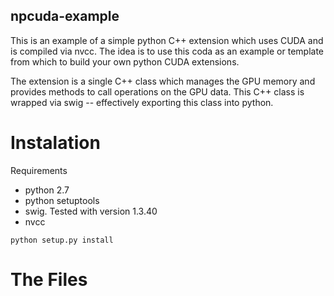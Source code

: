 ## npcuda-example

This is an example of a simple python C++ extension which uses CUDA and is compiled via nvcc.
The idea is to use this coda as an example or template from which to build your own python CUDA extensions.

The extension is a single C++ class which manages the GPU memory and provides methods to call operations on the GPU data.
This C++ class is wrapped via swig -- effectively exporting this class into python.

# Instalation

Requirements
- python 2.7
- python setuptools
- swig. Tested with version 1.3.40
- nvcc

`python setup.py install`

# The Files